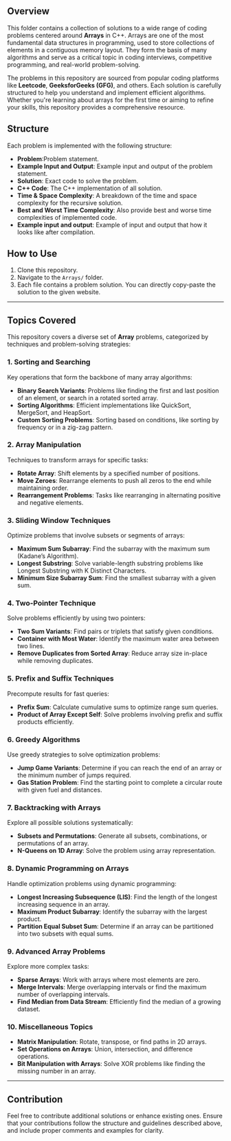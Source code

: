 ## Overview

This folder contains a collection of solutions to a wide range of coding problems centered around **Arrays** in C++. Arrays are one of the most fundamental data structures in programming, used to store collections of elements in a contiguous memory layout. They form the basis of many algorithms and serve as a critical topic in coding interviews, competitive programming, and real-world problem-solving.

The problems in this repository are sourced from popular coding platforms like **Leetcode**, **GeeksforGeeks (GFG)**, and others. Each solution is carefully structured to help you understand and implement efficient algorithms. Whether you're learning about arrays for the first time or aiming to refine your skills, this repository provides a comprehensive resource.

## Structure

Each problem is implemented with the following structure:
- **Problem**:Problem statement.
- **Example Input and Output**: Example input and output of the problem statement.
- **Solution**: Exact code to solve the problem.
- **C++ Code**: The C++ implementation of all solution.
- **Time & Space Complexity**: A breakdown of the time and space complexity for the recursive solution.
- **Best and Worst Time Complexity**: Also provide best and worse time complexities of implemented code.
- **Example input and output**: Example of input and output that how it looks like after compilation. 

## How to Use

1. Clone this repository.
2. Navigate to the `Arrays/` folder.
3. Each file contains a problem solution. You can directly copy-paste the solution to the given website.

---

## Topics Covered

This repository covers a diverse set of **Array** problems, categorized by techniques and problem-solving strategies:

### 1. **Sorting and Searching**  
Key operations that form the backbone of many array algorithms:  
- **Binary Search Variants**: Problems like finding the first and last position of an element, or search in a rotated sorted array.  
- **Sorting Algorithms**: Efficient implementations like QuickSort, MergeSort, and HeapSort.  
- **Custom Sorting Problems**: Sorting based on conditions, like sorting by frequency or in a zig-zag pattern.  

### 2. **Array Manipulation**  
Techniques to transform arrays for specific tasks:  
- **Rotate Array**: Shift elements by a specified number of positions.  
- **Move Zeroes**: Rearrange elements to push all zeros to the end while maintaining order.  
- **Rearrangement Problems**: Tasks like rearranging in alternating positive and negative elements.  

### 3. **Sliding Window Techniques**  
Optimize problems that involve subsets or segments of arrays:  
- **Maximum Sum Subarray**: Find the subarray with the maximum sum (Kadane’s Algorithm).  
- **Longest Substring**: Solve variable-length substring problems like Longest Substring with K Distinct Characters.  
- **Minimum Size Subarray Sum**: Find the smallest subarray with a given sum.  

### 4. **Two-Pointer Technique**  
Solve problems efficiently by using two pointers:  
- **Two Sum Variants**: Find pairs or triplets that satisfy given conditions.  
- **Container with Most Water**: Identify the maximum water area between two lines.  
- **Remove Duplicates from Sorted Array**: Reduce array size in-place while removing duplicates.  

### 5. **Prefix and Suffix Techniques**  
Precompute results for fast queries:  
- **Prefix Sum**: Calculate cumulative sums to optimize range sum queries.  
- **Product of Array Except Self**: Solve problems involving prefix and suffix products efficiently.  

### 6. **Greedy Algorithms**  
Use greedy strategies to solve optimization problems:  
- **Jump Game Variants**: Determine if you can reach the end of an array or the minimum number of jumps required.  
- **Gas Station Problem**: Find the starting point to complete a circular route with given fuel and distances.  

### 7. **Backtracking with Arrays**  
Explore all possible solutions systematically:  
- **Subsets and Permutations**: Generate all subsets, combinations, or permutations of an array.  
- **N-Queens on 1D Array**: Solve the problem using array representation.  

### 8. **Dynamic Programming on Arrays**  
Handle optimization problems using dynamic programming:  
- **Longest Increasing Subsequence (LIS)**: Find the length of the longest increasing sequence in an array.  
- **Maximum Product Subarray**: Identify the subarray with the largest product.  
- **Partition Equal Subset Sum**: Determine if an array can be partitioned into two subsets with equal sums.  

### 9. **Advanced Array Problems**  
Explore more complex tasks:  
- **Sparse Arrays**: Work with arrays where most elements are zero.  
- **Merge Intervals**: Merge overlapping intervals or find the maximum number of overlapping intervals.  
- **Find Median from Data Stream**: Efficiently find the median of a growing dataset.  

### 10. **Miscellaneous Topics**  
- **Matrix Manipulation**: Rotate, transpose, or find paths in 2D arrays.  
- **Set Operations on Arrays**: Union, intersection, and difference operations.  
- **Bit Manipulation with Arrays**: Solve XOR problems like finding the missing number in an array.  

---

## Contribution

Feel free to contribute additional solutions or enhance existing ones. 
Ensure that your contributions follow the structure and guidelines described above, and include proper comments and examples for clarity.
